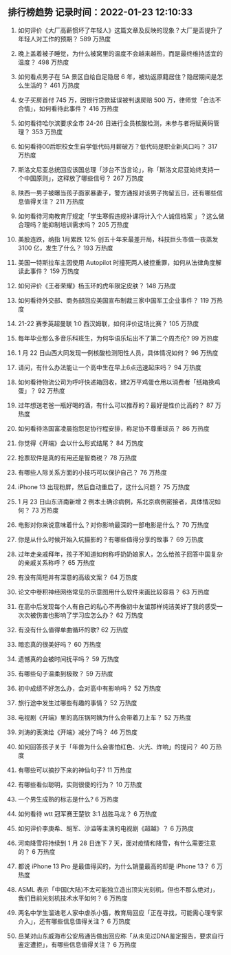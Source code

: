 
## 排行榜趋势 记录时间：2022-01-23 12:10:33
  
  1. 如何评价《大厂高薪惯坏了年轻人》这篇文章及反映的现象？大厂是否提升了年轻人对工作的预期？ 589 万热度
    
  2. 晚上盖着被子睡觉，为什么被窝里的温度不会越来越热，而是最终维持适宜的温度？ 498 万热度
    
  3. 如何看点男子在 5A 景区自给自足隐居 6 年，被劝返原籍居住？隐居期间是怎么生活的？ 461 万热度
    
  4. 女子买房首付 745 万，因银行贷款延误被判退房赔 500 万，律师觉「合法不合情」，如何看待此事件？ 416 万热度
    
  5. 如何看待哈尔滨要求全市 24-26 日进行全员核酸检测，未参与者将赋黄码管理？ 353 万热度
    
  6. 如何看待00后职校女生自学低代码月薪破万？低代码是职业新风口吗？ 317 万热度
    
  7. 斯洛文尼亚总统回应该国总理「涉台不当言论」，称「斯洛文尼亚始终支持一个中国原则」，这释放了哪些信号？ 267 万热度
    
  8. 陕西一男子被曝当孩子面家暴妻子，警方通报对该男子拘留五日，还有哪些信息值得关注？ 211 万热度
    
  9. 如何看待河南教育厅规定「学生寒假违规补课将计入个人诚信档案 」？这么做合理吗？能抑制培训需求吗？ 205 万热度
    
  10. 美股连跌，纳指 1月累跌 12% 创五十年来最差开局，科技巨头市值一夜蒸发 3100 亿，发生了什么？ 193 万热度
    
  11. 美国一特斯拉车主因使用 Autopilot 时撞死两人被控重罪，如何从法律角度解读此事件？ 159 万热度
    
  12. 如何评价《王者荣耀》杨玉环的虎年限定皮肤？ 148 万热度
    
  13. 如何看待外交部、商务部回应美国宣布制裁三家中国军工企业事件？ 119 万热度
    
  14. 21-22 赛季英超曼联 1:0 西汉姆联，如何评价这场比赛？ 105 万热度
    
  15. 每年毕业那么多音乐科班生，为何华语乐坛出不了第二个周杰伦? 99 万热度
    
  16. 1 月 22 日山西大同发现一例核酸检测阳性人员，具体情况如何？ 96 万热度
    
  17. 请问，有什么办法能让一个高中生在早上6点迅速起床吗？ 94 万热度
    
  18. 如何看待物流公司为呼吁快递箱回收，建2万平鸡蛋仓用以消费者「纸箱换鸡蛋」？ 92 万热度
    
  19. 过年想送老爸一瓶好喝的酒，有什么可以推荐的？最好是性价比高的？ 87 万热度
    
  20. 如何看待洛国富凌晨抱怨足协行程安排，称足协不尊重球员？ 86 万热度
    
  21. 你觉得《开端》会以什么形式结尾？ 84 万热度
    
  22. 抢票软件是真的有用还是智商税？ 78 万热度
    
  23. 有哪些人际关系方面的小技巧可以保护自己？ 76 万热度
    
  24. iPhone 13 出现粉屏，然后自动重启了，这什么问题？ 75 万热度
    
  25. 1 月 23 日山东济南新增 2 例本土确诊病例，系北京病例密接者，具体情况如何？ 73 万热度
    
  26. 电影对你来说意味着什么？对你影响最深的一部电影是什么？ 70 万热度
    
  27. 你是从什么时候开始入坑摄影的？有哪些值得分享的故事？ 69 万热度
    
  28. 过年走亲戚拜年，孩子不知道如何称呼奶奶娘家人，怎么给孩子回答中国复杂的亲戚关系称呼？ 65 万热度
    
  29. 有没有简短并有深意的高级文案？ 64 万热度
    
  30. 论文中卷积神经网络常见的示意图用什么软件来画比较容易？ 63 万热度
    
  31. 在高中后发现每个人有自己的私心不再像初中友谊那样纯洁美好了我的感受一次次被伤害也影响了学习应怎么办？ 62 万热度
    
  32. 有没有什么值得单曲循环的歌? 62 万热度
    
  33. 暗恋真的很美好吗？ 60 万热度
    
  34. 遗憾真的会被时间抚平吗？ 59 万热度
    
  35. 有哪些句子温柔到极致？ 59 万热度
    
  36. 初中成绩不好怎么办，会对高中有影响吗？ 52 万热度
    
  37. 旅行途中发生过哪些有趣的事情？ 52 万热度
    
  38. 电视剧《开端》里的高压锅阿姨为什么会带着刀上车？ 52 万热度
    
  39. 刘涛的表演给《开端》减分了吗？ 46 万热度
    
  40. 如何回答孩子关于「年兽为什么会害怕红色、火光、炸响」的提问？ 40 万热度
    
  41. 有哪些可以摘抄下来的神仙句子? 11 万热度
    
  42. 有哪些看似聪明，实则很傻的行为？ 10 万热度
    
  43. 一个男生成熟的标志是什么? 6 万热度
    
  44. 如何看待 wtt 冠军赛王楚钦 3:1 战胜马龙？ 6 万热度
    
  45. 如何评价李庚希、胡军、沙溢等主演的电视剧《超越》？ 6 万热度
    
  46. 河南降雪将持续到 1 月 28 日连下 7 天，面对疫情和降雪，有什么需要注意的？ 6 万热度
    
  47. 都说 iPhone 13 Pro 是最值得买的，为什么销量最高的却是 iPhone 13？ 6 万热度
    
  48. ASML 表示「中国(大陆)不太可能独立造出顶尖光刻机，但也不那么绝对」，我们目前光刻机技术水平如何？ 6 万热度
    
  49. 两名中学生溜进老人家中虐杀小猫，教育局回应「正在寻找，可能需心理专家介入」，还有哪些信息值得关注？ 6 万热度
    
  50. 岳某对山东威海市公安局通告做出回应称「从未见过DNA鉴定报告，要求自行鉴定遭拒」，有哪些信息值得关注？ 6 万热度
    
